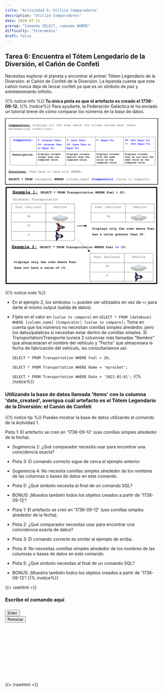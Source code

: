 ```yaml
---
title: "Actividdad 6: Utiliza Comparadores"
description: "Utiliza Comparadores"
date: 2020-07-11
prereq: "Comando SELECT, comando WHERE"
difficulty: "Intermedio"
draft: false
---
```

<!-- Links for javascript and CSS needed for drop down logic -->
<link rel="stylesheet" href="../default/_default.css" type="text/css"></link>
<link rel="stylesheet" href="../default/_type.css" type="text/css"></link>

<script type="text/javascript" src="../default/_default.js"></script>
<script type="text/javascript" src="../default/_type.js"></script>
<script type="text/javascript" src="../default/alasql.js"></script>
<script type="text/javascript" src="_activity6.js"></script>
<script type="text/javascript" src="../default/db.js"></script>



## Tarea 6: Encuentra el Tótem Lengedario de la Diversión, el Cañón de Confeti  

Necesitas explorar el planeta y encontrar el primer Tótem Legendario de la Diversión: el Cañón de Confeti de la Diversión. 
La leyenda cuenta que este cañón nunca deja de lanzar confeti ya que es un símbolo de paz y entretenimiento infinito. 

{{% notice info %}}
**Tu única pista es que el artefacto es creado el 1738-09-12.**
{{% /notice%}}
Para ayudarte, la Federación Galáctica te ha enviado un tutorial breve de cómo comparar los números en la base de datos. 

![Explain](assets/Comparator.png)
![Example](assets/Example.png)

{{% notice note %}}
* En el ejemplo 2, los símbolos `!=` pueden ser utilizados en vez de `<>` para darte el mismo output (salida de datos).
* Fíjate en el valor en `[value to compare]` en `SELECT * FROM [database] WHERE [column_name] [Comparator] [value to compare];` Toma en cuenta que los números no necesitan comillas simples alrededor, pero los datos/palabras si necesitan estar dentro de comillas simples. Sí Transportation/Transporte tuviera 2 columnas más llamadas "Nombre" que almacenaran el nombre del vehículo y "Fecha" que almacenara la fecha de fabricación del vehículo, las consultaríamos así:

    `SELECT * FROM Transportation WHERE Fuel > 20;`

    `SELECT * FROM Transportation WHERE Name = 'myrocket';`

    `SELECT * FROM Transportation WHERE Date > '2021-01-01';`
{{% /notice%}}

### Utilizando la base de datos llamada 'items' con la columna 'date_created', averigua cuál artefacto es el Tótem Legendario de la Diversión: el Canón de Confeti

{{% notice tip %}}
Puedes mostrar la base de datos utilizando el comando de la Actividad 1. 

Pista 1: El artefacto se creó en '1738-09-12' (use comillas simples alrededor de la fecha).
* Sugerencia 2: ¿Qué comparador necesita usar para encontrar una coincidencia exacta?
* Pista 3: El comando correcto sigue de cerca el ejemplo anterior.
* Sugerencia 4: No necesita comillas simples alrededor de los nombres de las columnas o bases de datos en este comando.
* Pista 5: ¿Qué símbolo necesita al final de un comando SQL?

* BONUS: ¡Muestra también todos los objetos creados a partir de '1738-09-12'!

* Pista 1: El artefacto se creó en '1738-09-12' (use comillas simples alrededor de la fecha).
* Pista 2: ¿Qué comparador necesitas usar para encontrar una coincidencia exacta de datos?
* Pista 3: El comando correcto es similar al ejemplo de arriba. 
* Pista 4: No necesitas comillas simples alrededor de los nombres de las columnas o bases de datos en este comando. 
* Pista 5: ¿Qué símbolo necesitas al final de un comando SQL?
* BONUS: ¡Muestra también todos los objetos creados a partir de '1738-09-12'!
{{% /notice%}}

<!-- SQL Type In Activity -->
{{< rawhtml >}}

  <div class="content_scaler">
    <div class="terminal_div" id="terminal_div">
      <div class = "outer">
        <h3 id = "commands" contenteditable="true" onclick="placeholder()">Escribe el comando aquí</h3>
      </div>
      <div class = "prev">
        <h3 id = "prev"></h3>
      </div>
      <div style="clear: both;"></div> 
      <button class="button button1" onclick="sql()">Enter</button>
      <div style="clear: both;"></div> 
      <button class = "button reset" onclick="reset()">Reiniciar</button>
    </div>
  </div>
  <div style="clear: both;"></div> 
  <h1 class="error" id="sqlcommand" style="visibility:hidden"><strong>ERROR ENTRADA INVÁLIDA</strong></h1>
  <table id="table">
    <tr></tr>
  </table>
  <h4 id="story"></h4>

  <div id="text" style="visibility:hidden">
    <p> Has encontrado la ubicación del primer Tótem Legendario de la Diversión: ¡el Cañón de Confeti!</p>
  </div>

  <!-- Unhide the Confetti Cannon -->
  <img id="cannon" alt="cannon" style="visibility:hidden"/>
  
  <!-- Tells User to continue mission -->
  <div class="resume_plot" id="resume_plot" style="visibility:hidden">
    <div class="alert">
      <span id="check">&#10003;</span>
      ¡Haz completado la tarea!¡Continúa a la siguiente misión!
    </div>
  </div>
{{< /rawhtml >}}

